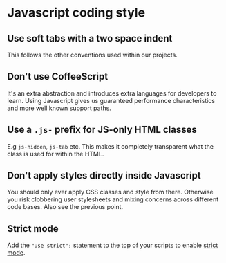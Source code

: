# Javascript coding style

## Use soft tabs with a two space indent

This follows the other conventions used within our projects.

## Don't use CoffeeScript

It's an extra abstraction and introduces extra languages for developers to learn. Using Javascript gives us guaranteed performance characteristics and more well known support paths.

## Use a `.js-` prefix for JS-only HTML classes

E.g `js-hidden`, `js-tab` etc. This makes it completely transparent what the class is used for within the HTML.

## Don't apply styles directly inside Javascript

You should only ever apply CSS classes and style from there. Otherwise you risk clobbering user stylesheets and mixing concerns across different code bases. Also see the previous point.

## Strict mode

Add the `"use strict";` statement to the top of your scripts to enable [strict mode](https://developer.mozilla.org/en-US/docs/Web/JavaScript/Reference/Functions_and_function_scope/Strict_mode).
